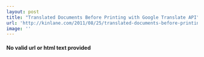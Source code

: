 ```yaml
---
layout: post
title: "Translated Documents Before Printing with Google Translate API"
url: 'http://kinlane.com/2011/08/25/translated-documents-before-printing-with-google-translate-api/'
image: ''
---
```


<h4>No valid url or html text provided</h4>